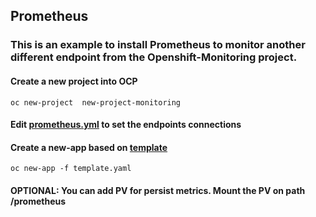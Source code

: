 ## Prometheus

### This is an example to install Prometheus to monitor another different endpoint from the Openshift-Monitoring project.

#### Create a new project into OCP

`oc new-project  new-project-monitoring`

#### Edit [prometheus.yml](ConfigMaps/prometheus.yml) to set the endpoints connections

#### Create a new-app based on [template](template.yaml)

`oc new-app -f template.yaml`

#### OPTIONAL: You can add PV for persist metrics. Mount the PV on path  /prometheus



